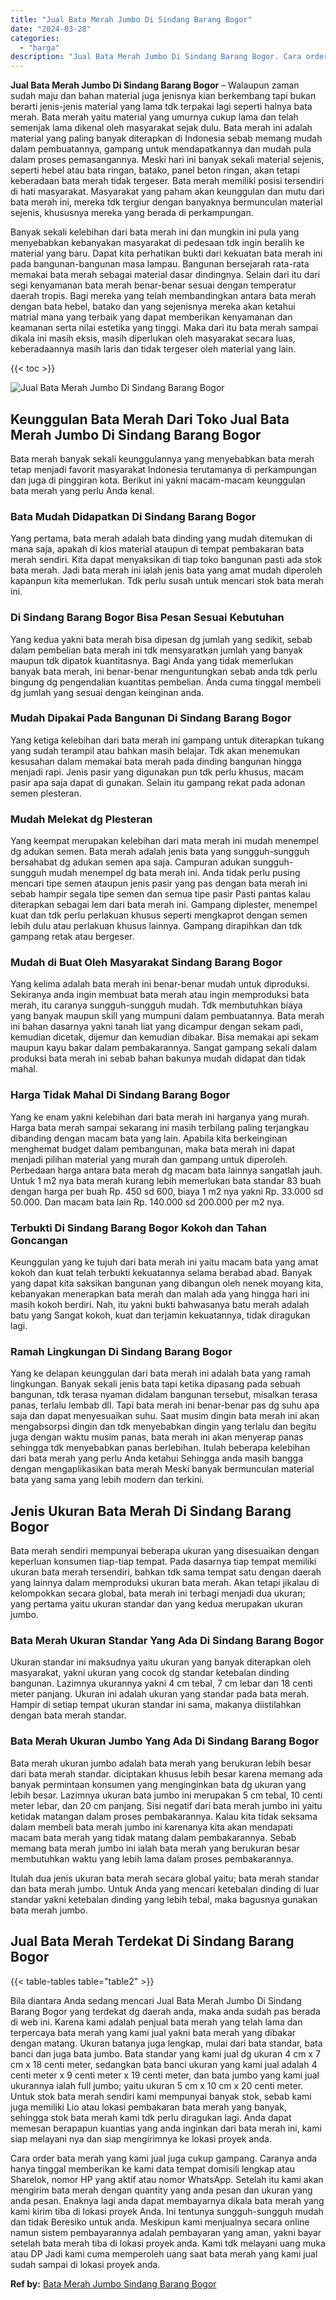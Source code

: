 ```yaml
---
title: "Jual Bata Merah Jumbo Di Sindang Barang Bogor"
date: "2024-03-28"
categories: 
  - "harga"
description: "Jual Bata Merah Jumbo Di Sindang Barang Bogor. Cara order bata merah yang kami jual juga cukup gampang. Caranya anda hanya tinggal memberikan ke kami data te..."
---
```


**Jual Bata Merah Jumbo Di Sindang Barang Bogor** – Walaupun zaman sudah maju dan bahan material juga jenisnya kian berkembang tapi bukan berarti jenis-jenis material yang lama tdk terpakai lagi seperti halnya bata merah. Bata merah yaitu material yang umurnya cukup lama dan telah semenjak lama dikenal oleh masyarakat sejak dulu. Bata merah ini adalah material yang paling banyak diterapkan di Indonesia sebab memang mudah dalam pembuatannya, gampang untuk mendapatkannya dan mudah pula dalam proses pemasangannya. Meski hari ini banyak sekali material sejenis, seperti hebel atau bata ringan, batako, panel beton ringan, akan tetapi keberadaan bata merah tidak tergeser. Bata merah memiliki posisi tersendiri di hati masyarakat. Masyarakat yang paham akan keunggulan dan mutu dari bata merah ini, mereka tdk tergiur dengan banyaknya bermunculan material sejenis, khususnya mereka yang berada di perkampungan.

Banyak sekali kelebihan dari bata merah ini dan mungkin ini pula yang menyebabkan kebanyakan masyarakat di pedesaan tdk ingin beralih ke material yang baru. Dapat kita perhatikan bukti dari kekuatan bata merah ini pada bangunan-bangunan masa lampau. Bangunan bersejarah rata-rata memakai bata merah sebagai material dasar dindingnya. Selain dari itu dari segi kenyamanan bata merah benar-benar sesuai dengan temperatur daerah tropis. Bagi mereka yang telah membandingkan antara bata merah dengan bata hebel, batako dan yang sejenisnya mereka akan ketahui matrial mana yang terbaik yang dapat memberikan kenyamanan dan keamanan serta nilai estetika yang tinggi. Maka dari itu bata merah sampai dikala ini masih eksis, masih diperlukan oleh masyarakat secara luas, keberadaannya masih laris dan tidak tergeser oleh material yang lain.

{{< toc >}}

![Jual Bata Merah Jumbo Di Sindang Barang Bogor](/images/jual-bata-merah-31.png)

## Keunggulan Bata Merah Dari Toko Jual Bata Merah Jumbo Di Sindang Barang Bogor

Bata merah banyak sekali keunggulannya yang menyebabkan bata merah tetap menjadi favorit masyarakat Indonesia terutamanya di perkampungan dan juga di pinggiran kota. Berikut ini yakni macam-macam keunggulan bata merah yang perlu Anda kenal.

### Bata Mudah Didapatkan Di Sindang Barang Bogor

Yang pertama, bata merah adalah bata dinding yang mudah ditemukan di mana saja, apakah di kios material ataupun di tempat pembakaran bata merah sendiri. Kita dapat menyaksikan di tiap toko bangunan pasti ada stok bata merah. Jadi bata merah ini ialah jenis bata yang amat mudah diperoleh kapanpun kita memerlukan. Tdk perlu susah untuk mencari stok bata merah ini.

### Di Sindang Barang Bogor Bisa Pesan Sesuai Kebutuhan

Yang kedua yakni bata merah bisa dipesan dg jumlah yang sedikit, sebab dalam pembelian bata merah ini tdk mensyaratkan jumlah yang banyak maupun tdk dipatok kuantitasnya. Bagi Anda yang tidak memerlukan banyak bata merah, ini benar-benar menguntungkan sebab anda tdk perlu bingung dg pengendalian kuantitas pembelian. Anda cuma tinggal membeli dg jumlah yang sesuai dengan keinginan anda.

### Mudah Dipakai Pada Bangunan Di Sindang Barang Bogor

Yang ketiga kelebihan dari bata merah ini gampang untuk diterapkan tukang yang sudah terampil atau bahkan masih belajar. Tdk akan menemukan kesusahan dalam memakai bata merah pada dinding bangunan hingga menjadi rapi. Jenis pasir yang digunakan pun tdk perlu khusus, macam pasir apa saja dapat di gunakan. Selain itu gampang rekat pada adonan semen plesteran.

### Mudah Melekat dg Plesteran

Yang keempat merupakan kelebihan dari mata merah ini mudah menempel dg adukan semen. Bata merah adalah jenis bata yang sungguh-sungguh bersahabat dg adukan semen apa saja. Campuran adukan sungguh-sungguh mudah menempel dg bata merah ini. Anda tidak perlu pusing mencari tipe semen ataupun jenis pasir yang pas dengan bata merah ini sebab hampir segala tipe semen dan semua tipe pasir Pasti pantas kalau diterapkan sebagai lem dari bata merah ini. Gampang diplester, menempel kuat dan tdk perlu perlakuan khusus seperti mengkaprot dengan semen lebih dulu atau perlakuan khusus lainnya. Gampang dirapihkan dan tdk gampang retak atau bergeser.

### Mudah di Buat Oleh Masyarakat Sindang Barang Bogor

Yang kelima adalah bata merah ini benar-benar mudah untuk diproduksi. Sekiranya anda ingin membuat bata merah atau ingin memproduksi bata merah, itu caranya sungguh-sungguh mudah. Tdk membutuhkan biaya yang banyak maupun skill yang mumpuni dalam pembuatannya. Bata merah ini bahan dasarnya yakni tanah liat yang dicampur dengan sekam padi, kemudian dicetak, dijemur dan kemudian dibakar. Bisa memakai api sekam maupun kayu bakar dalam pembakarannya. Sangat gampang sekali dalam produksi bata merah ini sebab bahan bakunya mudah didapat dan tidak mahal.

### Harga Tidak Mahal Di Sindang Barang Bogor

Yang ke enam yakni kelebihan dari bata merah ini harganya yang murah. Harga bata merah sampai sekarang ini masih terbilang paling terjangkau dibanding dengan macam bata yang lain. Apabila kita berkeinginan menghemat budget dalam pembangunan, maka bata merah ini dapat menjadi pilihan material yang murah dan gampang untuk diperoleh. Perbedaan harga antara bata merah dg macam bata lainnya sangatlah jauh. Untuk 1 m2 nya bata merah kurang lebih memerlukan bata standar 83 buah dengan harga per buah Rp. 450 sd 600, biaya 1 m2 nya yakni Rp. 33.000 sd 50.000. Dan macam bata lain Rp. 140.000 sd 200.000 per m2 nya.

### Terbukti Di Sindang Barang Bogor Kokoh dan Tahan Goncangan

Keunggulan yang ke tujuh dari bata merah ini yaitu macam bata yang amat kokoh dan kuat telah terbukti kekuatannya selama berabad abad. Banyak yang dapat kita saksikan bangunan yang dibangun oleh nenek moyang kita, kebanyakan menerapkan bata merah dan malah ada yang hingga hari ini masih kokoh berdiri. Nah, itu yakni bukti bahwasanya batu merah adalah batu yang Sangat kokoh, kuat dan terjamin kekuatannya, tidak diragukan lagi.

### Ramah Lingkungan Di Sindang Barang Bogor

Yang ke delapan keunggulan dari bata merah ini adalah bata yang ramah lingkungan. Banyak sekali jenis bata tapi ketika dipasang pada sebuah bangunan, tdk terasa nyaman didalam bangunan tersebut, misalkan terasa panas, terlalu lembab dll. Tapi bata merah ini benar-benar pas dg suhu apa saja dan dapat menyesuaikan suhu. Saat musim dingin bata merah ini akan mengabsorpsi dingin dan tdk menyebabkan dingin yang terlalu dan begitu juga dengan waktu musim panas, bata merah ini akan menyerap panas sehingga tdk menyebabkan panas berlebihan. Itulah beberapa kelebihan dari bata merah yang perlu Anda ketahui Sehingga anda masih bangga dengan mengaplikasikan bata merah Meski banyak bermunculan material bata yang sama yang lebih modern dan terkini.

## Jenis Ukuran Bata Merah Di Sindang Barang Bogor

Bata merah sendiri mempunyai beberapa ukuran yang disesuaikan dengan keperluan konsumen tiap-tiap tempat. Pada dasarnya tiap tempat memiliki ukuran bata merah tersendiri, bahkan tdk sama tempat satu dengan daerah yang lainnya dalam memproduksi ukuran bata merah. Akan tetapi jikalau di kelompokkan secara global, bata merah ini terbagi menjadi dua ukuran; yang pertama yaitu ukuran standar dan yang kedua merupakan ukuran jumbo.

### Bata Merah Ukuran Standar Yang Ada Di Sindang Barang Bogor

Ukuran standar ini maksudnya yaitu ukuran yang banyak diterapkan oleh masyarakat, yakni ukuran yang cocok dg standar ketebalan dinding bangunan. Lazimnya ukurannya yakni 4 cm tebal, 7 cm lebar dan 18 centi meter panjang. Ukuran ini adalah ukuran yang standar pada bata merah. Hampir di setiap tempat ukuran standar ini sama, makanya diistilahkan dengan bata merah standar.

### Bata Merah Ukuran Jumbo Yang Ada Di Sindang Barang Bogor

Bata merah ukuran jumbo adalah bata merah yang berukuran lebih besar dari bata merah standar. diciptakan khusus lebih besar karena memang ada banyak permintaan konsumen yang menginginkan bata dg ukuran yang lebih besar. Lazimnya ukuran bata jumbo ini merupakan 5 cm tebal, 10 centi meter lebar, dan 20 cm panjang. Sisi negatif dari bata merah jumbo ini yaitu ketidak matangan dalam proses pembakarannya. Kalau kita tidak seksama dalam membeli bata merah jumbo ini karenanya kita akan mendapati macam bata merah yang tidak matang dalam pembakarannya. Sebab memang bata merah jumbo ini ialah bata merah yang berukuran besar membutuhkan waktu yang lebih lama dalam proses pembakarannya.

Itulah dua jenis ukuran bata merah secara global yaitu; bata merah standar dan bata merah jumbo. Untuk Anda yang mencari ketebalan dinding di luar standar yakni ketebalan dinding yang lebih tebal, maka bagusnya gunakan bata merah jumbo.

## Jual Bata Merah Terdekat Di Sindang Barang Bogor

{{< table-tables table="table2" >}}

Bila diantara Anda sedang mencari Jual Bata Merah Jumbo Di Sindang Barang Bogor yang terdekat dg daerah anda, maka anda sudah pas berada di web ini. Karena kami adalah penjual bata merah yang telah lama dan terpercaya bata merah yang kami jual yakni bata merah yang dibakar dengan matang. Ukuran batanya juga lengkap, mulai dari bata standar, bata banci dan juga bata jumbo. Bata standar yang kami jual dg ukuran 4 cm x 7 cm x 18 centi meter, sedangkan bata banci ukuran yang kami jual adalah 4 centi meter x 9 centi meter x 19 centi meter, dan bata jumbo yang kami jual ukurannya ialah full jumbo; yaitu ukuran 5 cm x 10 cm x 20 centi meter. Untuk stok bata merah sendiri kami mempunyai banyak stok, sebab kami juga memiliki Lio atau lokasi pembakaran bata merah yang banyak, sehingga stok bata merah kami tdk perlu diragukan lagi. Anda dapat memesan berapapun kuantias yang anda inginkan dari bata merah ini, kami siap melayani nya dan siap mengirimnya ke lokasi proyek anda.

Cara order bata merah yang kami jual juga cukup gampang. Caranya anda hanya tinggal memberikan ke kami data tempat domisili lengkap atau Sharelok, nomor HP yang aktif atau nomor WhatsApp. Setelah itu kami akan mengirim bata merah dengan quantity yang anda pesan dan ukuran yang anda pesan. Enaknya lagi anda dapat membayarnya dikala bata merah yang kami kirim tiba di lokasi proyek Anda. Ini tentunya sungguh-sungguh mudah dan tidak Beresiko untuk anda. Meskipun kami menjualnya secara online namun sistem pembayarannya adalah pembayaran yang aman, yakni bayar setelah bata merah tiba di lokasi proyek anda. Kami tdk melayani uang muka atau DP Jadi kami cuma memperoleh uang saat bata merah yang kami jual sudah sampai di lokasi proyek anda.

**Ref by:** [Bata Merah Jumbo Sindang Barang Bogor](https://id.wikipedia.org/wiki/Bata)
